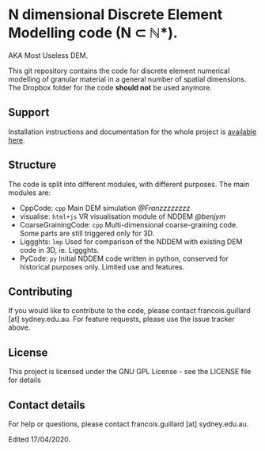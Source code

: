 # N dimensional Discrete Element Modelling code (N ⊂ ℕ*).
AKA Most Useless DEM.

This git repository contains the code for discrete element numerical modelling of granular material in a general number of spatial dimensions. The Dropbox folder for the code **should not** be used anymore.  

## Support
Installation instructions and documentation for the whole project is [available here](https://franzzzzzzzz.github.io/NDDEM/).
<!-- Additional information and project progress are available as a [Dropbox Paper](https://paper.dropbox.com/doc/N-Dimensional-DEM--ATnZ6ZOpm18JqKQGFYDe3eS0Ag-cM3nXtl2Yy4gNNfqlNYeS). -->

## Structure
The code is split into different modules, with different purposes. The main modules are:
- CppCode: `cpp` Main DEM simulation *@Franzzzzzzzz*
- visualise: `html+js` VR visualisation module of NDDEM *@benjym*
- CoarseGrainingCode: `cpp` Multi-dimensional coarse-graining code. Some parts are still triggered only for 3D.
- Liggghts: `lmp` Used for comparison of the NDDEM with existing DEM code in 3D, ie. Liggghts.
- PyCode: `py` Initial NDDEM code written in python, conserved for historical purposes only. Limited use and features.

## Contributing
If you would like to contribute to the code, please contact francois.guillard [at] sydney.edu.au. For feature requests, please use the issue tracker above.

## License
This project is licensed under the GNU GPL License - see the LICENSE file for details

## Contact details
For help or questions, please contact francois.guillard [at] sydney.edu.au.

Edited 17/04/2020.
